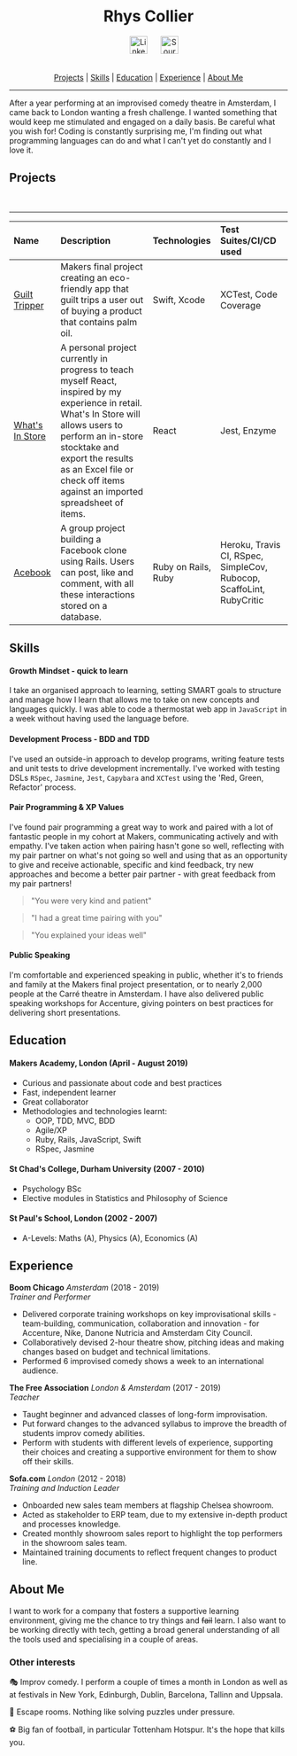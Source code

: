 <h1 align=center> Rhys Collier </h1>

<div align=center><a href=https://www.linkedin.com/in/rhys-collier-07309623/>
<img src="https://cdn1.iconfinder.com/data/icons/logotypes/32/square-linkedin-512.png" alt="LinkedIn" hspace="20" height="32"></a>
<a href="https://sourcerer.io/rhysco8"><img src="https://sourcerer.io/icons/logo-sharing.svg"height="32px" alt="Sourcerer"></a></a><br><br></div>

<div align=center>

[Projects](#Projects) | [Skills](#Skills) | [Education](#Education) | [Experience](#Experience) | [About Me](#AboutMe)

</div>

---

After a year performing at an improvised comedy theatre in Amsterdam, I came back to London wanting a fresh challenge. I wanted something that would keep me stimulated and engaged on a daily basis. Be careful what you wish for! Coding is constantly surprising me, I'm finding out what programming languages can do and what I can't yet do constantly and I love it.

## Projects

<div align=center>
<a href="https://sourcerer.io/rhysco8"><img src="https://img.shields.io/badge/Ruby-307%20commits-orange.svg" alt=""></a>
<a href="https://sourcerer.io/rhysco8"><img src="https://img.shields.io/badge/JavaScript-88%20commits-orange.svg" alt=""></a>
<a href="https://sourcerer.io/rhysco8"><img src="https://img.shields.io/badge/Swift-28%20commits-orange.svg" alt=""></a>
<a href="https://sourcerer.io/rhysco8"><img src="https://img.shields.io/badge/HTML-67%20commits-orange.svg" alt=""></a>
<a href="https://sourcerer.io/rhysco8"><img src="https://img.shields.io/badge/CSS-61%20commits-orange.svg" alt=""></a>
<a href="https://sourcerer.io/rhysco8"><img src="https://img.shields.io/badge/SQL-41%20commits-orange.svg" alt=""></a>
</div>

---


| Name     | Description    | Technologies | Test Suites/CI/CD used |
| :------- | :------------- | :----------- | :--------------------- |
| [Guilt Tripper](https://github.com/rachjgriff/greenpeas-uk) | Makers final project creating an eco-friendly app that guilt trips a user out of buying a product that contains palm oil. | Swift, Xcode | XCTest, Code Coverage |
| [What's In Store](https://github.com/rhysco8/whats-in-store) | A personal project currently in progress to teach myself React, inspired by my experience in retail. What's In Store will allows users to perform an in-store stocktake and export the results as an Excel file or check off items against an imported spreadsheet of items. | React | Jest, Enzyme |
| [Acebook](https://github.com/bengscott2/acebook-livewire)  | A group project building a Facebook clone using Rails. Users can post, like and comment, with all these interactions stored on a database. | Ruby on Rails, Ruby | Heroku, Travis CI, RSpec, SimpleCov, Rubocop, ScaffoLint, RubyCritic |


## Skills

#### Growth Mindset - quick to learn

I take an organised approach to learning, setting SMART goals to structure and manage how I learn that allows me to take on new concepts and languages quickly. I was able to code a thermostat web app in `JavaScript` in a week without having used the language before.

#### Development Process - BDD and TDD

I've used an outside-in approach to develop programs, writing feature tests and unit tests to drive development incrementally. I've worked with testing DSLs `RSpec`, `Jasmine`, `Jest`, `Capybara` and `XCTest` using the 'Red, Green, Refactor' process.

#### Pair Programming & XP Values

I've found pair programming a great way to work and paired with a lot of fantastic people in my cohort at Makers, communicating actively and with empathy. I've taken action when pairing hasn't gone so well, reflecting with my pair partner on what's not going so well and using that as an opportunity to give and receive actionable, specific and kind feedback, try new approaches and become a better pair partner - with great feedback from my pair partners!

> "You were very kind and patient"

> "I had a great time pairing with you"

> "You explained your ideas well"

#### Public Speaking

I'm comfortable and experienced speaking in public, whether it's to friends and family at the Makers final project presentation, or to nearly 2,000 people at the Carré theatre in Amsterdam. I have also delivered public speaking workshops for Accenture, giving pointers on best practices for delivering short presentations.

## Education

#### Makers Academy, London (April - August 2019)

- Curious and passionate about code and best practices
- Fast, independent learner
- Great collaborator
- Methodologies and technologies learnt:
  - OOP, TDD, MVC, BDD
  - Agile/XP
  - Ruby, Rails, JavaScript, Swift
  - RSpec, Jasmine

#### St Chad's College, Durham University (2007 - 2010)

- Psychology BSc
- Elective modules in Statistics and Philosophy of Science

#### St Paul's School, London (2002 - 2007)

- A-Levels: Maths (A), Physics (A), Economics (A)

## Experience

**Boom Chicago** *Amsterdam* (2018 - 2019)    
*Trainer and Performer*
- Delivered corporate training workshops on key improvisational skills - team-building, communication, collaboration and innovation - for Accenture, Nike, Danone Nutricia and Amsterdam City Council.
- Collaboratively devised 2-hour theatre show, pitching ideas and making changes based on budget and technical limitations.
- Performed 6 improvised comedy shows a week to an international audience.

**The Free Association** *London & Amsterdam* (2017 - 2019)    
*Teacher*
- Taught beginner and advanced classes of long-form improvisation.
- Put forward changes to the advanced syllabus to improve the breadth of students improv comedy abilities.
- Perform with students with different levels of experience, supporting their choices and creating a supportive environment for them to show off their skills.

**Sofa.com** *London* (2012 - 2018)   
*Training and Induction Leader*
- Onboarded new sales team members at flagship Chelsea showroom.
- Acted as stakeholder to ERP team, due to my extensive in-depth product and processes knowledge.
- Created monthly showroom sales report to highlight the top performers in the showroom sales team.
- Maintained training documents to reflect frequent changes to product line.

## About Me

I want to work for a company that fosters a supportive learning environment, giving me the chance to try things and ~~fail~~ learn. I also want to be working directly with tech, getting a broad general understanding of all the tools used and specialising in a couple of areas.

### Other interests

:performing_arts: Improv comedy. I perform a couple of times a month in London as well as at festivals in New York, Edinburgh, Dublin, Barcelona, Tallinn and Uppsala.

:closed_lock_with_key: Escape rooms. Nothing like solving puzzles under pressure.

:soccer: Big fan of football, in particular Tottenham Hotspur. It's the hope that kills you.
